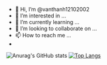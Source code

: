 - 👋 Hi, I’m @vanthanh12102002
- 👀 I’m interested in ...
- 🌱 I’m currently learning ...
- 💞️ I’m looking to collaborate on ...
- 📫 How to reach me ...
- 
![Anurag's GitHub stats](https://github-readme-stats.vercel.app/api?username=vanthanh12102002&show_icons=true&theme=radical)
[![Top Langs](https://github-readme-stats.vercel.app/api/top-langs/?username=vanthanh12102002&layout=compact)](https://github.com/anuraghazra/github-readme-stats)

<!---
vanthanh12102002/vanthanh12102002 is a ✨ special ✨ repository because its `README.md` (this file) appears on your GitHub profile.
You can click the Preview link to take a look at your changes.
--->

